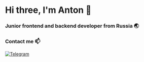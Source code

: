 <h1>Hi three, I'm Anton 👋</h1>

<h3>Junior frontend and backend developer from Russia 🌏</h2>

<h3>Contact me 📫</h3>

[![Telegram](https://img.shields.io/badge/Telegram-2CA5E0?style=for-the-badge&logo=telegram&logoColor=white)]()
